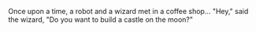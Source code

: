 Once upon a time, a robot and a wizard met in a coffee shop...
"Hey," said the wizard, "Do you want to build a castle on the moon?"